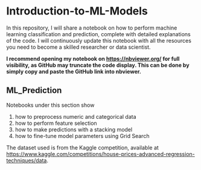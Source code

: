 # Introduction-to-ML-Models
In this repository, I will share a notebook on how to perform machine learning classification and prediction, complete with detailed explanations of the code. I will continuously update this notebook with all the resources you need to become a skilled researcher or data scientist.

**I recommend opening my notebook on https://nbviewer.org/ for full visibility, as GitHub may truncate the code display. This can be done by simply copy and paste the GitHub link into nbviewer.**

## ML_Prediction
Notebooks under this section show 
1. how to preprocess numeric and categorical data
2. how to perform feature selection
3. how to make predictions with a stacking model
4. how to fine-tune model parameters using Grid Search

The dataset used is from the Kaggle competition, available at https://www.kaggle.com/competitions/house-prices-advanced-regression-techniques/data.

